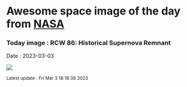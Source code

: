 
# Awesome space image of the day from [NASA](https://api.nasa.gov/)

### Today image : RCW 86: Historical Supernova Remnant
Date : 2023-03-03

![](https://apod.nasa.gov/apod/image/2303/noirlab2307a1024c.jpg)

<small>Latest update : Fri Mar  3 18:18:38 2023</small>
        